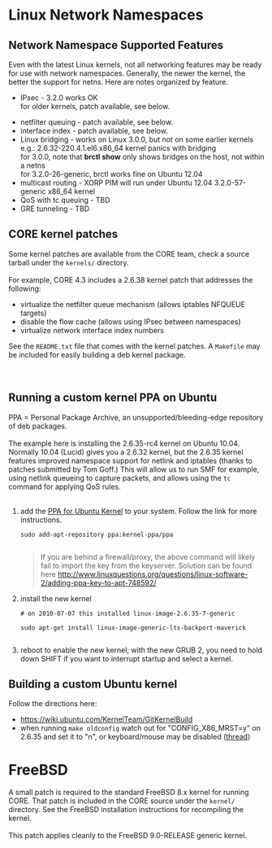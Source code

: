 # Linux Network Namespaces #

## Network Namespace Supported Features ##

Even with the latest Linux kernels, not all networking features may be ready for use with network namespaces.  Generally, the newer the kernel, the better the support for netns. Here are notes organized by feature.

  * IPsec - 3.2.0 works OK<br>for older kernels, patch available, see below.<br>
<ul><li>netfilter queuing - patch available, see below.<br>
</li><li>interface index - patch available, see below.<br>
</li><li>Linux bridging - works on Linux 3.0.0, but not on some earlier  kernels<br>e.g.: 2.6.32-220.4.1.el6.x86_64 kernel panics with bridging<br>for 3.0.0, note that <b>brctl show</b> only shows bridges on the host, not within a netns<br>for 3.2.0-26-generic, brctl works fine on Ubuntu 12.04<br>
</li><li>multicast routing - XORP PIM will run under Ubuntu 12.04 3.2.0-57-generic x86_64 kernel<br>
</li><li>QoS with tc queuing - TBD<br>
</li><li>GRE tunneling - TBD</li></ul>


<h2>CORE kernel patches</h2>

Some kernel patches are available from the CORE team, check a source tarball under the <code>kernels/</code> directory.<br>
<br>
For example, CORE 4.3 includes a 2.6.38 kernel patch that addresses the following:<br>
<ul><li>virtualize the netfilter queue mechanism (allows iptables NFQUEUE targets)<br>
</li><li>disable the flow cache (allows using IPsec between namespaces)<br>
</li><li>virtualize network interface index numbers</li></ul>

See the <code>README.txt</code> file that comes with the kernel patches. A <code>Makefile</code> may be included for easily building a deb kernel package.<br>
<br>
<br>
<h2>Running a custom kernel PPA on Ubuntu</h2>

PPA = Personal Package Archive, an unsupported/bleeding-edge repository of deb packages.<br>
<br>
The example here is installing the 2.6.35-rc4 kernel on Ubuntu 10.04. Normally 10.04 (Lucid) gives you a 2.6.32 kernel, but the 2.6.35 kernel features improved namespace support for netlink and iptables (thanks to patches submitted by Tom Goff.) This will allow us to run SMF for example, using netlink queueing to capture packets, and allows using the <code>tc</code> command for applying QoS rules.<br>
<br>
<ol><li>add the <a href='https://launchpad.net/~kernel-ppa/+archive/ppa'>PPA for Ubuntu Kernel</a> to your system. Follow the link for more instructions.<br>
<pre><code>sudo add-apt-repository ppa:kernel-ppa/ppa<br>
</code></pre>
<blockquote>If you are behind a firewall/proxy, the above command will likely fail to import the key from the keyserver. Solution can be found here <a href='http://www.linuxquestions.org/questions/linux-software-2/adding-ppa-key-to-apt-748592/'>http://www.linuxquestions.org/questions/linux-software-2/adding-ppa-key-to-apt-748592/</a>
</blockquote></li><li>install the new kernel<br>
<pre><code># on 2010-07-07 this installed linux-image-2.6.35-7-generic<br>
sudo apt-get install linux-image-generic-lts-backport-maverick<br>
</code></pre>
</li><li>reboot to enable the new kernel; with the new GRUB 2, you need to hold down SHIFT if you want to interrupt startup and select a kernel.</li></ol>

<h2>Building a custom Ubuntu kernel</h2>
Follow the directions here:<br>
<ul><li><a href='https://wiki.ubuntu.com/KernelTeam/GitKernelBuild'>https://wiki.ubuntu.com/KernelTeam/GitKernelBuild</a>
</li><li>when running <code>make oldconfig</code> watch out for "CONFIG_X86_MRST=y" on 2.6.35 and set it to "n", or keyboard/mouse may be disabled (<a href='http://ubuntuforums.org/showthread.php?p=9562261'>thread</a>)</li></ul>

<h1>FreeBSD</h1>

A small patch is required to the standard FreeBSD 8.x kernel for running CORE. That patch is included in the CORE source under the <code>kernel/</code> directory. See the FreeBSD installation instructions for recompiling the kernel.<br>
<br>
This patch applies cleanly to the FreeBSD 9.0-RELEASE generic kernel.